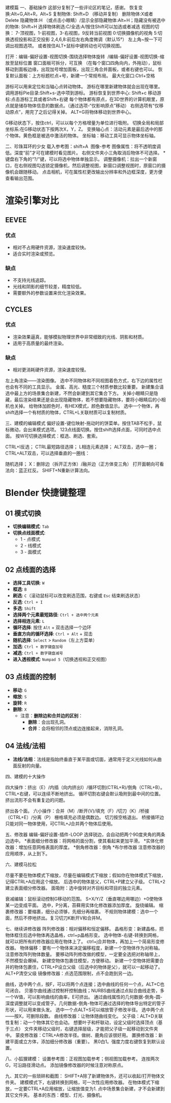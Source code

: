 
建模篇
一、基础操作
这部分复制了一些评论区的笔记，感谢。
恢复变换:Alt+G,Alt+R，Alt+S
复制物体: Shift+D   (移动并复制）
删除物体:X或者Delete
隐藏物体:H （或点击小眼睛）/显示全部隐藏物体:Alt+H；隐藏没有被选中的物体: Shift+H
选择物体刷选:C/全选:A/按住Shift可以加选或者减选
视图的切换：
7-顶视图，1-前视图，3-右视图，9反转当前视图
0:切换摄像机的视角
5:切换透视投影和正交投影
2,4,6,8:前后左右角度微调（默认15°）
左上角~按一下可调出视图选项。
或者按住ALT+鼠标中键转动也可切换视图。

打开：编辑-偏好设置-视图切换-围绕选择物体旋转  /编辑-偏好设置-视图切换-缩放至鼠标位置
窗口面板可拆分，可互换 （在每个窗口四角向内，外拖动），鼠标移动到面板边缘，出现加号增加面板，出现三角合并面板，或者右键也可以。
恢复默认面板：上方标题栏点+号，新建一个常规布局。
最大化窗口:Ctrl+空格

游标可以用来定位和当轴心点转动物体。
游标在哪里新建物体就会出现在哪里。
调用游标Pie目录:Shift+s-选中项到游标。
游标恢复到世界中心: Shift+c
移动游标:点击游标工具或者Shift+右键
每个物体都有原点，在3D世界的计算机眼里，原点就是储存物体信息的数据点。（通过选项-“仅影响原点”移动）
右侧选项有“仅移动原点”，用完了之后记得关掉。
ALT+G将物体移动到世界中心。

G移动状态下，按住ctrl，可以以每个方格增量为单位进行吸附。
切换全局和局部坐标系:在G移动状态下按两次X，Y，Z。
变换轴心点：活动元素是最后选中的那个物体。黄色框是被选中激活的物体。
坐标轴：移动工具可显示物体坐标轴。

二、珍珠耳环的少女
载入参考图：shift+A  图像-参考
图像属性：将不透明度调低。深度“前”才可在建模时看见图片。
右侧文件夹小三角取消后物体不可选择。
*键盘右下角的“?/”键，可以将选中物体单独显示。
调整摄像机：拉出一个新窗口，在右侧视图勾选锁定摄像机，然后调整视图，新窗口调整视图时，原窗口的摄像机会跟随移动。
点击相机，可在属性栏更改输出分辨率和外边框深度，更方便查看输出范围。
# 渲染引擎对比

## EEVEE
### 优点
- 相对不占用硬件资源，渲染速度较快。
- 适合实时渲染或预览。

### 缺点
- 不支持光线追踪。
- 光线和阴影的细节较差，精度较低。
- 需要额外的参数设置来优化渲染效果。

## CYCLES
### 优点
- 渲染效果逼真，能够模拟物理世界中非常细致的光线、阴影和材质。
- 适用于高质量的最终渲染。

### 缺点
- 相对更消耗硬件资源，渲染速度较慢。

左上角渲染——渲染图像。
选中不同物体和不同视图着色方式，右下边的属性栏也会有不同的工具显示。
金属、高光、糙度三个材质参数比较重要。
新建集合请选中最上方的场景集合新建，不然会新建到其它集合下方。
关掉小眼睛只是隐藏，最后渲染结果还是会出现隐藏物体，若不想要隐藏物体，要将小眼睛后的小相机也关掉。
给物体加颜色时，有HEX模式，颜色数值显示。
选中一个物体，再shift选择一个有材质的物体，CTRL+L关联材质可以复制材质。

三、建模的编辑模式
偏好设置-键位映射-拖动时的饼菜单。按住TAB不松手，鼠标微动，会出来模式选项。
123点线面切换。按住shift选择点面，可同时选中点面。
按W可切换选择模式：框选、刷选、套索。

CTRL+I反选；
CTRL最短路径选择；
L相连元素选择；
ALT双击，选中一圈；
CTRL+ALT双击，可以选择垂直的一圈线：

随机选择；
X：删除边（拆开正方体）/融并边（正方体变三角）
打开面朝向可看法向：蓝正红反。
SHIFT+N重新计算法向。
# Blender 快捷键整理

## 01 模式切换
- **切换编辑模式**: `Tab`
- **切换点线面模式**:
  - 1 - 点模式
  - 2 - 线模式
  - 3 - 面模式

## 02 点线面的选择
- **选择工具切换**: `W`
- **框选**: `B`
- **刷选**: `C`（滚动鼠标可以改变刷选范围，右键或 `Esc` 结束刷选状态）
- **反选**: `Ctrl + I`
- **多选**: `Shift`
- **选择两个元素最短路径**: `Ctrl + 选中两个元素`
- **选择相连元素**: `L`
- **循环选择**: 按住 `Alt` + 双击选择一个边环
- **垂直方向的循环选择**: `Ctrl + Alt` + 双击
- **随机选择**: `Select` > `Random`（左上方菜单）
- **加选**: `Ctrl + 数字键盘加号`
- **减选**: `Ctrl + 数字键盘减号`
- **进入透视模式**: `Numpad 5`（切换透视和正交视图）

## 03 点线面的控制
- **移动**: `G`
- **缩放**: `S`
- **旋转**: `R`
- **删除**: `X`  
  - 注意：**删除边和合并边的区别**：
    - **删除**：会出现孔洞。
    - **合并**：会将相邻的顶点或边连接起来，消除孔洞。

## 04 法线/法相
- **法线/法相**：法线是指始终垂直于某平面或切面，通常用于定义光线如何从曲面反射的向量。


四、建模的十大操作

四大操作：挤出（E）/内插（向内挤出I）/循环切割(CTRL+R)/倒角（CTRL+B）。
CTRL+右键，可以连续不断地挤出。
循环切割右键会默认吸附到最中间的位置。
挤出流形不会有重复边的问题。

挤出各个面。
六小操作：合并（M）/断开(V)/填充（F）/切刀（K）/桥接（CTRL+E）/分离（P）
栅格填充必须是偶数边。
切刀按空格退出。
桥接循环边只能对同一物体使用，可CTRL+J合并两个物体后使用。


五、修改器
编辑-偏好设置-插件-LOOP
选择锐边，会自动把两个90度夹角的两条边选中。
*表面细分修改器：将网格的面分割，使其看起来更加平滑。
*实体化修改器：增加任意网格表面的厚度。
*倒角修改器：倒角
*布尔修改器
注意修改器的应用顺序，从上到下。

六、建模马拉松

尽量不要在物体模式下缩放，尽量在编辑模式下缩放；假如你在物体模式下缩放，记得CTRL+A应用这个缩放。
后选中的物体是父，CTRL+P建立父子级。
CTRL+2建立表面细分修改器。
面吸附：选中旋转对齐目标和项目的独立元素。

衰减编辑：鼠标滚动控制G移动的范围。
S+X/Y/Z（垂直哪边用哪边）+0使物体某一边变成平面。
选中，P分离，苔藓用实体化修改器添加厚度。
旋绕编辑。
缩裹修改器：要缩裹，细分必须够，先细分再缩裹。
不规则物体建模：选中一个面，然后不停地挤出。复习切刀K断开V和合并M。


七、继续讲修改器
阵列修改器：相对偏移和恒定偏移。
晶格形变：新建晶格，把物体框住后选中物体再选晶格，ctrl+p晶格形变。
选中物体-右键-转换到网格，就可以把所有的修改器应用在物体上了。
ctrl+j合并物体，再加上一个简易形变修改器。
物体偏移：要有一个物体来决定偏移程度，新建一个空物体作为对称轴。注意修改阵列物体数量。
要移动阵列修改做的模型，一定要全选把对称轴带上，不然模型会爆掉。
新建空物体包裹住模型，方便移动。
新建一个空物体把需要合并的物体包裹住，CTRL+P设立父级（后选中的物体是父），就可以一起移动了。ALT+P清空父级
镜像修改器：点选范围限制，点不会跑到另一边。

曲线，选中两个点，按F，可以将两个点连接；选中曲线的任何一个点，ALT+C也可闭合。
贝塞尔曲线通过控制杆控制曲线；NURBS曲线通过点拟合曲线走势，多一个W值，可以影响曲线的曲率，E可挤出。
通过曲线属性的几何数据-倒角-圆-深度调整就可以变成管子。几何数据-倒角-物体可通过选择的物体导出特定的管子形状，可以用来做头发。
选中一个点ALT+S可以缩放管子修改半径。
选中两个点——按X，可删除段数。
曲线修改器：让物体随曲线变化。
父子级：ALT+D关联性复制：动一个物体其它也会动。
想要叶子和杆联动，设定父级时选择顶点（基于三点）
文件夹移动父级时，右键选择层级，才能把父子级一起移动到文件夹中。
蒙皮修改器：CTRL+A修改半径。做树、鹿角应该很好用。
置换修改器：新建平面或立方体，添加细分修改器（重要）。
黑0白1。强度力度右键恢复到默认设置。

八、小狐狸建模：
设置参考图：正视图加载参考；侧视图加载参考。
连按两次G，可沿路径滑动点。
添加镜像修改器的时候注意对称原点。

九、其它的一些琐碎和截图：
SHIFT+A除了新建物体外，还可以收起/打开物体文件夹。
建模模式下，右键转换到网格，可一次性应用修改器。
在物体模式下缩放，一定要CTRL+A应用缩放，让缩放值变为1.
点中场景集合新建，才不会新建到其它文件夹。
基本的东西：模型、灯光、摄像机。















